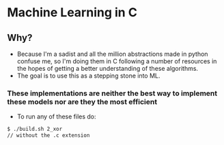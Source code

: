# Machine Learning in C

## Why?

* Because I'm a sadist and all the million abstractions made in python confuse me, so I'm doing them in C following a number of resources in the hopes of getting a better understanding of these algorithms.
* The goal is to use this as a stepping stone into ML.

### These implementations are neither the best way to implement these models nor are they the most efficient

* To run any of these files do:

 ```bash
 $ ./build.sh 2_xor 
 // without the .c extension
 ```
